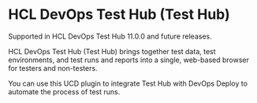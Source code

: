 # HCL DevOps Test Hub (Test Hub)

Supported in HCL DevOps Test Hub 11.0.0 and future releases.

HCL DevOps Test Hub (Test Hub) brings together test data, test environments, and test runs and reports into a single, web-based browser for testers and non-testers.

You can use this UCD plugin to integrate Test Hub with DevOps Deploy to automate the process of test runs.
